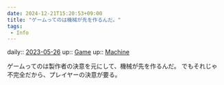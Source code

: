 ```yaml
---
date: 2024-12-21T15:20:53+09:00
title: "ゲームってのは機械が先を作るんだ。"
tags:
 - Info
---
```


daily:: [2023-05-26](/Daily_Note/2023-05-26.md)
up:: [Game](../Bar/Novel/Topics/Game.md)
up:: [Machine](../Bar/Novel/Topics/Machine.md)

ゲームってのは製作者の決意を元にして、機械が先を作るんだ。
でもそれじゃ不完全だから、プレイヤーの決意が要る。